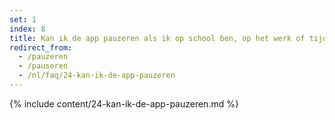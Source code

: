 ```yaml
---
set: 1
index: 8
title: Kan ik de app pauzeren als ik op school ben, op het werk of tijdens het sporten?
redirect_from: 
  - /pauzeren
  - /pauseren
  - /nl/faq/24-kan-ik-de-app-pauzeren
---
```

{% include content/24-kan-ik-de-app-pauzeren.md %}


